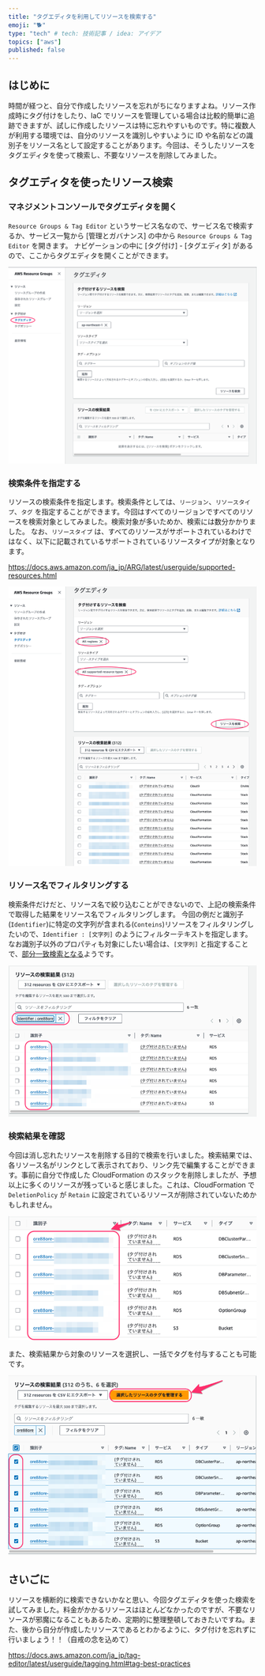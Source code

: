 ```yaml
---
title: "タグエディタを利用してリソースを検索する"
emoji: "🐕"
type: "tech" # tech: 技術記事 / idea: アイデア
topics: ["aws"]
published: false
---
```


## はじめに

時間が経つと、自分で作成したリソースを忘れがちになりますよね。リソース作成時にタグ付けをしたり、IaC でリソースを管理している場合は比較的簡単に追跡できますが、試しに作成したリソースは特に忘れやすいものです。特に複数人が利用する環境では、自分のリソースを識別しやすいように ID や名前などの識別子をリソース名として設定することがあります。今回は、そうしたリソースをタグエディタを使って検索し、不要なリソースを削除してみました。

## タグエディタを使ったリソース検索

### マネジメントコンソールでタグエディタを開く

`Resource Groups & Tag Editor` というサービス名なので、サービス名で検索するか、サービス一覧から [管理とガバナンス] の中から `Resource Groups & Tag Editor` を開きます。
ナビゲーションの中に [タグ付け] - [タグエディタ] があるので、ここからタグエディタを開くことができます。

![](/images/search-resource-by-tag-editor/open-tag-editor.png)

### 検索条件を指定する

リソースの検索条件を指定します。検索条件としては、`リージョン`、`リソースタイプ`、`タグ` を指定することができます。今回はすべてのリージョンですべてのリソースを検索対象としてみました。検索対象が多いためか、検索には数分かかりました。
なお、`リソースタイプ` は、すべてのリソースがサポートされているわけではなく、以下に記載されているサポートされているリソースタイプが対象となります。

https://docs.aws.amazon.com/ja_jp/ARG/latest/userguide/supported-resources.html

![](/images/search-resource-by-tag-editor/search-resource-condition.png)

### リソース名でフィルタリングする

検索条件だけだと、リソース名で絞り込むことができないので、上記の検索条件で取得した結果をリソース名でフィルタリングします。
今回の例だと識別子(`Identifier`)に特定の文字列が含まれる(`Conteins`)リソースをフィルタリングしたいので、`Identifier : [文字列]` のようにフィルターテキストを指定します。
なお識別子以外のプロパティも対象にしたい場合は、`[文字列]` と指定することで、[部分一致検索となる](https://docs.aws.amazon.com/ja_jp/tag-editor/latest/userguide/find-resources-to-tag.html)ようです。

![](/images/search-resource-by-tag-editor/search-result.png)

### 検索結果を確認

今回は消し忘れたリソースを削除する目的で検索を行いました。検索結果では、各リソース名がリンクとして表示されており、リンク先で編集することができます。事前に自分で作成した CloudFormation のスタックを削除しましたが、予想以上に多くのリソースが残っていると感じました。これは、CloudFormation で `DeletionPolicy` が `Retain` に設定されているリソースが削除されていないためかもしれません。

![](/images/search-resource-by-tag-editor/search-result-link.png)

また、検索結果から対象のリソースを選択し、一括でタグを付与することも可能です。

![](/images/search-resource-by-tag-editor/search-result-tag.png)

## さいごに

リソースを横断的に検索できないかなと思い、今回タグエディタを使った検索を試してみました。料金がかかるリソースはほとんどなかったのですが、不要なリソースが邪魔になることもあるため、定期的に整理整頓しておきたいですね。また、後から自分が作成したリソースであるとわかるように、タグ付けを忘れずに行いましょう！！（自戒の念を込めて）

https://docs.aws.amazon.com/ja_jp/tag-editor/latest/userguide/tagging.html#tag-best-practices
